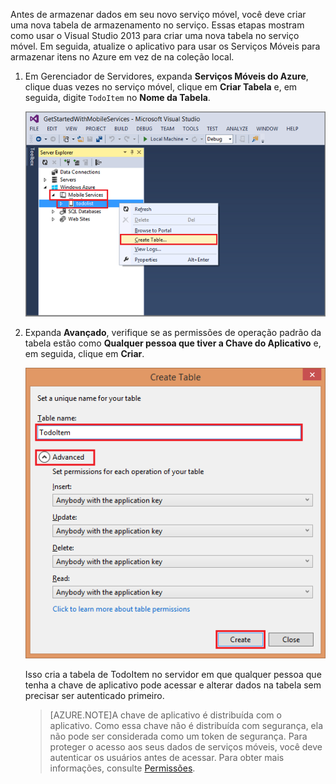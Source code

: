 ﻿

Antes de armazenar dados em seu novo serviço móvel, você deve criar uma nova tabela de armazenamento no serviço. Essas etapas mostram como usar o Visual Studio 2013 para criar uma nova tabela no serviço móvel. Em seguida, atualize o aplicativo para usar os Serviços Móveis para armazenar itens no Azure em vez de na coleção local.


1. Em Gerenciador de Servidores, expanda **Serviços Móveis do Azure**, clique duas vezes no serviço móvel, clique em **Criar Tabela** e, em seguida, digite  `TodoItem` no **Nome da Tabela**.

	![create table in VS 2013](./media/mobile-services-create-new-table-vs2013/mobile-create-table-vs2013.png)

2. Expanda **Avançado**, verifique se as permissões de operação padrão da tabela estão como **Qualquer pessoa que tiver a Chave do Aplicativo** e, em seguida, clique em **Criar**. 

	![create table in VS 2013 part 2](./media/mobile-services-create-new-table-vs2013/mobile-create-table-vs2013-2.png)

	Isso cria a tabela de TodoItem no servidor em que qualquer pessoa que tenha a chave de aplicativo pode acessar e alterar dados na tabela sem precisar ser autenticado primeiro. 

	>[AZURE.NOTE]A chave de aplicativo é distribuída com o aplicativo. Como essa chave não é distribuída com segurança, ela não pode ser considerada como um token de segurança. Para proteger o acesso aos seus dados de serviços móveis, você deve autenticar os usuários antes de acessar. Para obter mais informações, consulte [Permissões](http://msdn.microsoft.com/library/windowsazure/jj193161.aspx).



<!--HONumber=42-->

